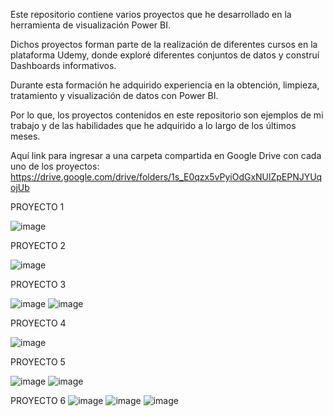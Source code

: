 Este repositorio contiene varios proyectos que he desarrollado en la herramienta de visualización Power BI. 

Dichos proyectos forman parte de la realización de diferentes cursos en la plataforma Udemy, donde exploré diferentes conjuntos de datos y construí Dashboards informativos.

Durante esta formación he adquirido experiencia en la obtención, limpieza, tratamiento y visualización de datos con Power BI.

Por lo que, los proyectos contenidos en este repositorio son ejemplos de mi trabajo y de las habilidades que he adquirido a lo largo de los últimos meses.

Aquí link para ingresar a una carpeta compartida en Google Drive con cada uno de los proyectos:
  https://drive.google.com/drive/folders/1s_E0qzx5vPyiOdGxNUlZpEPNJYUqojUb


PROYECTO 1

![image](https://github.com/maridecastrosuzano/Power-BI/assets/166634928/52ee936f-2585-4fb2-8e5d-4465d8734822)


PROYECTO 2

![image](https://github.com/maridecastrosuzano/Power-BI/assets/166634928/94060b61-cd97-48e8-809e-61bbef6ca5b1)


PROYECTO 3

![image](https://github.com/maridecastrosuzano/Power-BI/assets/166634928/848912f9-4c77-483b-b5ef-3d40dc2a831a)
![image](https://github.com/maridecastrosuzano/Power-BI/assets/166634928/17e982ae-198d-4429-b1a5-b6c11cd100aa)


PROYECTO 4

![image](https://github.com/maridecastrosuzano/Power-BI/assets/166634928/36842e0b-7557-45e8-ad81-a0bf7e0db7c4)


PROYECTO 5

![image](https://github.com/maridecastrosuzano/Power-BI/assets/166634928/939723db-9fb0-45b5-8e43-94dc3948110c)
![image](https://github.com/maridecastrosuzano/Power-BI/assets/166634928/e572cd68-959f-4a50-983f-a8bbea0f826e)


PROYECTO 6 
![image](https://github.com/user-attachments/assets/60d62c4e-871f-4cec-86fb-6cc4cedc2de5)
![image](https://github.com/user-attachments/assets/abe2c8ed-828b-40fc-8f1c-15fd5301427a)
![image](https://github.com/user-attachments/assets/e4cd5851-e2ec-43f3-bb00-a1447512d727)




